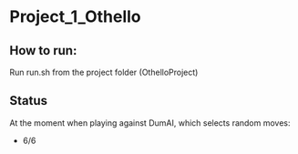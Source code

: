 # Project_1_Othello

## How to run:

Run run.sh from the project folder (OthelloProject)

## Status

At the moment when playing against DumAI, which selects random moves:

- 6/6
